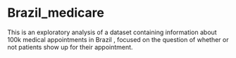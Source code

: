 # Brazil_medicare
This is an exploratory analysis of a dataset containing information about 100k medical appointments in Brazil , focused on the question of whether or not patients show up for their appointment. 
